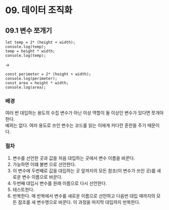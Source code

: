 # 09. 데이터 조직화
## 09.1 변수 쪼개기
```JS
let temp = 2* (height + width);
console.log(temp);
temp = height * width;
console.log(temp);
```
->
```JS
const perimeter = 2* (height + width);
console.log(perimeter);
const area = height * width;
console.log(area);
```

### 배경
여러 번 대입하는 용도의 수집 변수가 아닌 이상 역할이 둘 이상인 변수가 있다면 쪼개야 한다.  
예외는 없다. 여러 용도로 쓰인 변수는 코드를 읽는 이에게 커다란 혼란을 주기 때문이다.

### 절차
1. 변수를 선언한 곳과 값을 처음 대입하는 곳에서 변수 이름을 바꾼다.
2. 가능하면 이떄 불변 으로 선언한다.
3. 이 변수에 두번째로 값을 대입하는 곳 앞까지의 모든 참조(이 변수가 쓰인 곳)를 새로운 변수 이름으로 바꾼다.
4. 두번째 대입시 변수를 원래 이름으로 다시 선언한다.
5. 테스트한다.
6. 반복한다. 매 반복에서 변수를 새로운 이름으로 선언하고 다음번 대입 때까지의 모든 참조를 새 변수명으로 바꾼다. 이 과정을 마지막 대입까지 반복한다.































